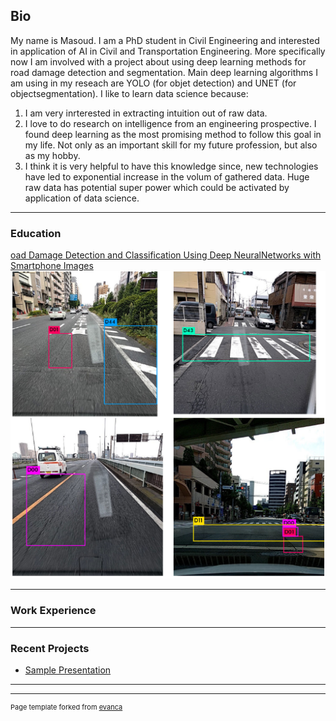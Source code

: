 ## Bio
My name is Masoud. I am a PhD student in Civil Engineering and interested in application of AI in Civil and Transportation Engineering. More specifically now I am involved with a project about using deep learning methods for road damage detection and segmentation. Main deep learning algorithms I am using in my reseach are YOLO (for objet detection) and UNET (for objectsegmentation). I like to learn data science because:

1. I am very inrterested in extracting intuition out of raw data.
2. I love to do research on intelligence from an engineering prospective. I found deep learning as the most promising method to follow this goal in my life. Not only as an important skill for my future profession, but also as my hobby.
3. I think it is very helpful to have this knowledge since, new technologies have led to exponential increase in the volum of gathered data. Huge raw data has potential super power which could be activated by application of data science.

---
### Education

[oad Damage Detection and Classification Using Deep NeuralNetworks with Smartphone Images](/https://www.researchgate.net/publication/342179672_Road_Damage_Detection_and_Classification_Using_Deep_Neural_Networks_YOLOv4_with_Smartphone_Images)
<img src="images/RDD.png"/>

---
### Work Experience


---
### Recent Projects


- [Sample Presentation](http://bloose.github.io/pdf/sample_presentation.pdf)

---




---
<p style="font-size:11px">Page template forked from <a href="https://github.com/evanca/quick-portfolio">evanca</a></p>
<!-- Remove above link if you don't want to attibute -->
